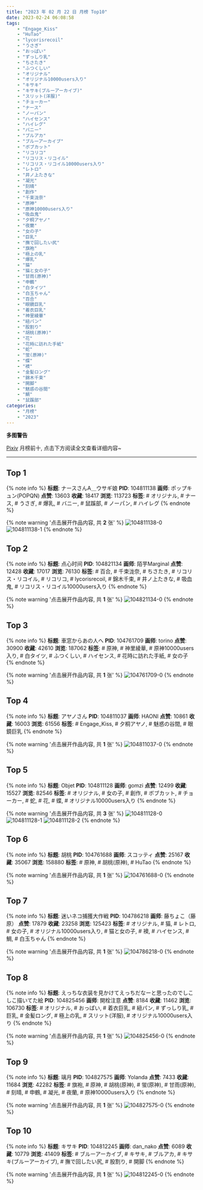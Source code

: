 ```yaml
---
title: "2023 年 02 月 22 日 月榜 Top10"
date: 2023-02-24 06:08:58
tags:
    - "Engage_Kiss"
    - "HuTao"
    - "lycorisrecoil"
    - "うさぎ"
    - "おっぱい"
    - "ずっしり乳"
    - "ちさたき"
    - "ふつくしい"
    - "オリジナル"
    - "オリジナル10000users入り"
    - "キサキ"
    - "キサキ(ブルーアーカイブ)"
    - "スリット(洋服)"
    - "チョーカー"
    - "ナース"
    - "ノーパン"
    - "ハイセンス"
    - "ハイレグ"
    - "バニー"
    - "ブルアカ"
    - "ブルーアーカイブ"
    - "ボブカット"
    - "リコリコ"
    - "リコリス・リコイル"
    - "リコリス・リコイル10000users入り"
    - "レトロ"
    - "井ノ上たきな"
    - "凝光"
    - "刻晴"
    - "創作"
    - "千束泷奈"
    - "原神"
    - "原神10000users入り"
    - "吸血鬼"
    - "夕桐アヤノ"
    - "夜蘭"
    - "女の子"
    - "巨乳"
    - "撫で回したい尻"
    - "旗袍"
    - "極上の乳"
    - "爆乳"
    - "猫"
    - "猫と女の子"
    - "甘雨(原神)"
    - "申鶴"
    - "白タイツ"
    - "白玉ちゃん"
    - "百合"
    - "眼鏡巨乳"
    - "着衣巨乳"
    - "神里綾華"
    - "紐パン"
    - "股割り"
    - "胡桃(原神)"
    - "花"
    - "花時に訪れた手紙"
    - "蛇"
    - "蛍(原神)"
    - "蝶"
    - "襖"
    - "金髪ロング"
    - "錦木千束"
    - "開脚"
    - "魅惑の谷間"
    - "鯛"
    - "鼠蹊部"
categories:
    - "月榜"
    - "2023"
---
```


<i class="fa fa-triangle-exclamation"></i>**多图警告**<i class="fa fa-triangle-exclamation"></i>

[Pixiv](https://www.pixiv.net/) 月榜前十, 点击下方阅读全文查看详细内容~

<!-- more -->

---

## Top 1

{% note info %}
**标题**: ナースさんA＿ウサギ娘
**PID**: 104811138 **画师**: ポップキュン(POPQN)
**点赞**: 13603 **收藏**: 18417 **浏览**: 113723
**标签**: # オリジナル, # ナース, # うさぎ, # 爆乳, # バニー, # 鼠蹊部, # ノーパン, # ハイレグ
{% endnote %}

{% note warning '点击展开作品内容, 共 **2** 张' %}
![104811138-0](https://i.pixiv.re/img-original/img/2023/01/26/00/01/12/104811138_p0.jpg)
![104811138-1](https://i.pixiv.re/img-original/img/2023/01/26/00/01/12/104811138_p1.jpg)
{% endnote %}

## Top 2

{% note info %}
**标题**: 点心时间
**PID**: 104821134 **画师**: 陌芋Marginal
**点赞**: 12428 **收藏**: 17017 **浏览**: 76130
**标签**: # 百合, # 千束泷奈, # ちさたき, # リコリス・リコイル, # リコリコ, # lycorisrecoil, # 錦木千束, # 井ノ上たきな, # 吸血鬼, # リコリス・リコイル10000users入り
{% endnote %}

{% note warning '点击展开作品内容, 共 **1** 张' %}
![104821134-0](https://i.pixiv.re/img-original/img/2023/01/26/12/29/22/104821134_p0.jpg)
{% endnote %}

## Top 3

{% note info %}
**标题**: 車窓からあの人へ
**PID**: 104761709 **画师**: torino
**点赞**: 30900 **收藏**: 42610 **浏览**: 187062
**标签**: # 原神, # 神里綾華, # 原神10000users入り, # 白タイツ, # ふつくしい, # ハイセンス, # 花時に訪れた手紙, # 女の子
{% endnote %}

{% note warning '点击展开作品内容, 共 **1** 张' %}
![104761709-0](https://i.pixiv.re/img-original/img/2023/01/24/00/00/35/104761709_p0.jpg)
{% endnote %}

## Top 4

{% note info %}
**标题**: アヤノさん
**PID**: 104811037 **画师**: HAONI
**点赞**: 10861 **收藏**: 16003 **浏览**: 61556
**标签**: # Engage_Kiss, # 夕桐アヤノ, # 魅惑の谷間, # 眼鏡巨乳
{% endnote %}

{% note warning '点击展开作品内容, 共 **1** 张' %}
![104811037-0](https://i.pixiv.re/img-original/img/2023/01/26/05/53/06/104811037_p0.jpg)
{% endnote %}

## Top 5

{% note info %}
**标题**: Objet
**PID**: 104811128 **画师**: gomzi
**点赞**: 12499 **收藏**: 15527 **浏览**: 82546
**标签**: # オリジナル, # 女の子, # 創作, # ボブカット, # チョーカー, # 蛇, # 花, # 蝶, # オリジナル10000users入り
{% endnote %}

{% note warning '点击展开作品内容, 共 **3** 张' %}
![104811128-0](https://i.pixiv.re/img-original/img/2023/01/26/00/01/09/104811128_p0.jpg)
![104811128-1](https://i.pixiv.re/img-original/img/2023/01/26/00/01/09/104811128_p1.jpg)
![104811128-2](https://i.pixiv.re/img-original/img/2023/01/26/00/01/09/104811128_p2.jpg)
{% endnote %}

## Top 6

{% note info %}
**标题**: 胡桃
**PID**: 104761688 **画师**: スコッティ
**点赞**: 25167 **收藏**: 35067 **浏览**: 158880
**标签**: # 原神, # 胡桃(原神), # HuTao
{% endnote %}

{% note warning '点击展开作品内容, 共 **1** 张' %}
![104761688-0](https://i.pixiv.re/img-original/img/2023/01/24/00/00/29/104761688_p0.jpg)
{% endnote %}

## Top 7

{% note info %}
**标题**: 迷いネコ捕獲大作戦
**PID**: 104786218 **画师**: 藤ちょこ（藤原）
**点赞**: 17879 **收藏**: 23258 **浏览**: 125423
**标签**: # オリジナル, # 猫, # レトロ, # 女の子, # オリジナル10000users入り, # 猫と女の子, # 襖, # ハイセンス, # 鯛, # 白玉ちゃん
{% endnote %}

{% note warning '点击展开作品内容, 共 **1** 张' %}
![104786218-0](https://i.pixiv.re/img-original/img/2023/01/25/00/00/46/104786218_p0.png)
{% endnote %}

## Top 8

{% note info %}
**标题**: えっちな衣装を見かけてえっちだなーと思ったのでしこしこ描いてた絵
**PID**: 104825456 **画师**: 開栓注意
**点赞**: 8184 **收藏**: 11462 **浏览**: 106730
**标签**: # オリジナル, # おっぱい, # 着衣巨乳, # 紐パン, # ずっしり乳, # 巨乳, # 金髪ロング, # 極上の乳, # スリット(洋服), # オリジナル10000users入り
{% endnote %}

{% note warning '点击展开作品内容, 共 **1** 张' %}
![104825456-0](https://i.pixiv.re/img-original/img/2023/01/26/17/33/01/104825456_p0.jpg)
{% endnote %}

## Top 9

{% note info %}
**标题**: 璃月
**PID**: 104827575 **画师**: Yolanda
**点赞**: 7433 **收藏**: 11684 **浏览**: 42282
**标签**: # 旗袍, # 原神, # 胡桃(原神), # 蛍(原神), # 甘雨(原神), # 刻晴, # 申鶴, # 凝光, # 夜蘭, # 原神10000users入り
{% endnote %}

{% note warning '点击展开作品内容, 共 **1** 张' %}
![104827575-0](https://i.pixiv.re/img-original/img/2023/01/26/19/13/39/104827575_p0.jpg)
{% endnote %}

## Top 10

{% note info %}
**标题**: キサキ
**PID**: 104812245 **画师**: dan_nako
**点赞**: 6089 **收藏**: 10779 **浏览**: 41409
**标签**: # ブルーアーカイブ, # キサキ, # ブルアカ, # キサキ(ブルーアーカイブ), # 撫で回したい尻, # 股割り, # 開脚
{% endnote %}

{% note warning '点击展开作品内容, 共 **1** 张' %}
![104812245-0](https://i.pixiv.re/img-original/img/2023/01/26/02/16/42/104812245_p0.png)
{% endnote %}
